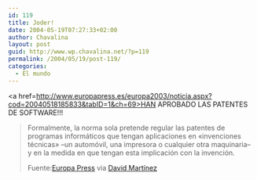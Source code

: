 ```yaml
---
id: 119
title: Joder!
date: 2004-05-19T07:27:33+02:00
author: Chavalina
layout: post
guid: http://www.wp.chavalina.net/?p=119
permalink: /2004/05/19/post-119/
categories:
  - El mundo
---
```

<a href=http://www.europapress.es/europa2003/noticia.aspx?cod=20040518185833&tabID=1&ch=69>HAN APROBADO LAS PATENTES DE SOFTWARE!!!</a> 

> Formalmente, la norma sola pretende regular las patentes de programas inform&aacute;ticos que tengan aplicaciones en «invenciones t&eacute;cnicas» &#8211;un autom&oacute;vil, una impresora o cualquier otra maquinaria&#8211; y en la medida en que tengan esta implicaci&oacute;n con la invenci&oacute;n.
> 
> <p class="cita">
>   Fuente:<a href=http://www.europapress.es/europa2003/noticia.aspx?cod=20040518185833&tabID=1&ch=69 target=_blank>Europa Press</a> via <a href=http://www.dmnet.bitacoras.com>David Mart&iacute;nez</a>
> </p>